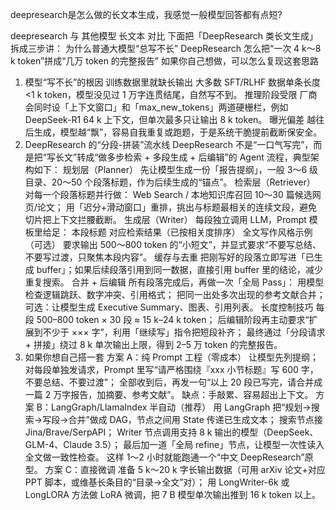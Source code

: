 deepresearch是怎么做的长文本生成，我感觉一般模型回答都有点短?


deepresearch 与 其他模型 长文本 对比
下面把「DeepResearch 类长文生成」拆成三步讲：
为什么普通大模型“总写不长”
DeepResearch 怎么把“一次 4 k～8 k token”拼成“几万 token 的完整报告”
如果你自己想做，可以怎么复现这套思路
1. 模型“写不长”的根因
训练数据里就缺长输出
大多数 SFT/RLHF 数据单条长度 <1 k token，模型没见过 1 万字连贯结尾，自然写不到。
推理阶段受限
厂商会同时设「上下文窗口」和「max_new_tokens」两道硬栅栏，例如 DeepSeek-R1 64 k 上下文，但单次最多只让输出 8 k token。
曝光偏差
越往后生成，模型越“飘”，容易自我重复或跑题，于是系统干脆提前截断保安全。
2. DeepResearch 的“分段-拼装”流水线
DeepResearch 不是“一口气写完”，而是把“写长文”转成“做多步检索 + 多段生成 + 后编辑”的 Agent 流程，典型架构如下：
规划层（Planner）
先让模型生成一份「报告提纲」，一般 3～6 级目录、20～50 个段落标题，作为后续生成的“锚点”。
检索层（Retriever）
对每一个段落标题并行做：
Web Search / 本地知识库召回 10～30 篇候选网页/论文；
用「迟分+滑动窗口」重排，挑出与标题最相关的连续文段，避免切片把上下文拦腰截断。
生成层（Writer）
每段独立调用 LLM，Prompt 模板里给足：
本段标题
对应检索结果（已按相关度排序）
全文写作风格示例（可选）
要求输出 500～800 token 的“小短文”，并显式要求“不要写总结、不要写过渡，只聚焦本段内容”。
缓存与去重
把刚写好的段落立即写进「已生成 buffer」；如果后续段落引用到同一数据，直接引用 buffer 里的结论，减少重复搜索。
合并 + 后编辑
所有段落完成后，再做一次「全局 Pass」：
用模型检查逻辑跳跃、数字冲突、引用格式；
把同一出处多次出现的参考文献合并；
可选：让模型生成 Executive Summary、图表、引用列表。
长度控制技巧
每段 500–800 token × 30 段 ≈ 15 k–24 k token；
后编辑阶段再主动要求“扩展到不少于 ××× 字”，利用「继续写」指令把短段补齐；
最终通过「分段请求 + 拼接」绕过 8 k 单次输出上限，得到 2–5 万 token 的完整报告。
3. 如果你想自己搭一套
方案 A：纯 Prompt 工程（零成本）
让模型先列提纲；
对每段单独发请求，Prompt 里写“请严格围绕『xxx 小节标题』写 600 字，不要总结、不要过渡”；
全部收到后，再发一句“以上 20 段已写完，请合并成一篇 2 万字报告，加摘要、参考文献”。
缺点：手敲累、容易超出上下文。
方案 B：LangGraph/LlamaIndex 半自动（推荐）
用 LangGraph 把“规划→搜索→写段→合并”做成 DAG，节点之间用 State 传递已生成文本；
搜索节点接 Jina/Brave/SerpAPI；
Writer 节点调用支持 8 k 输出的模型（DeepSeek、GLM-4、Claude 3.5）；
最后加一道「全局 refine」节点，让模型一次性读入全文做一致性检查。
这样 1～2 小时就能跑通一个“中文 DeepResearch”原型。
方案 C：直接微调
准备 5 k～20 k 字长输出数据（可用 arXiv 论文+对应 PPT 脚本，或维基长条目的“目录→全文”对）；
用 LongWriter-6k 或 LongLORA 方法做 LoRA 微调，把 7 B 模型单次输出推到 16 k token 以上。

